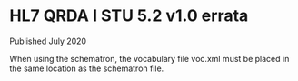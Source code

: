# HL7 QRDA I STU 5.2 v1.0 errata

Published July 2020

When  using the schematron, the vocabulary file voc.xml must be placed in the same location as the schematron file.